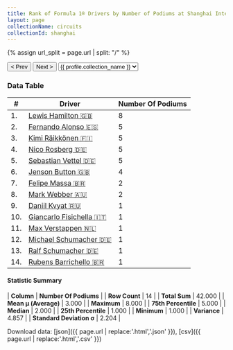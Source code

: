 ```yaml
---
title: Rank of Formula 1® Drivers by Number of Podiums at Shanghai International Circuit
layout: page
collectionName: circuits
collectionId: shanghai
---
```


{% assign url_split = page.url | split: "/" %}
<div id="collection-navigation">
<button onclick="selector.options[selector.selectedIndex-1].value && (window.location = selector.options[selector.selectedIndex-1].value);">&lt; Prev</button>
<button onclick="selector.options[selector.selectedIndex+1].value && (window.location = selector.options[selector.selectedIndex+1].value);">Next &gt;</button>
<select id="selector" onchange="this.options[this.selectedIndex].value && (window.location = this.options[this.selectedIndex].value);">
  {% for collectionId in site.data[page.collectionName].refs %}
    {% if collectionId == page.collectionId %}
      {% assign selected = "selected" %}
    {% else %}
      {% assign selected = "" %}
    {% endif %}
    {% assign profile = site.data[page.collectionName][collectionId].profile %}
    <option value="/f1/{{ page.collectionName }}/{{ collectionId }}/{{ url_split[4] }}" {{ selected }}>{{ profile.collection_name }}</option>
  {% endfor %}
</select>
</div>

<canvas id="chart" width="400" height="180"></canvas>
<script>
var data = {
    "datasets": [
        {
            "backgroundColor": [
                "#9C8E8D",
                "#9C8E8D",
                "#9C8E8D",
                "#9C8E8D",
                "#9C8E8D",
                "#9C8E8D",
                "#9C8E8D",
                "#9C8E8D",
                "#9C8E8D",
                "#9C8E8D",
                "#9C8E8D",
                "#9C8E8D",
                "#9C8E8D",
                "#9C8E8D"
            ],
            "borderColor": [
                "#1D181E",
                "#1D181E",
                "#1D181E",
                "#1D181E",
                "#1D181E",
                "#1D181E",
                "#1D181E",
                "#1D181E",
                "#1D181E",
                "#1D181E",
                "#1D181E",
                "#1D181E",
                "#1D181E",
                "#1D181E"
            ],
            "borderWidth": 1,
            "data": [
                8.0,
                5.0,
                5.0,
                5.0,
                5.0,
                4.0,
                2.0,
                2.0,
                1.0,
                1.0,
                1.0,
                1.0,
                1.0,
                1.0
            ],
            "label": "Number Of Podiums"
        }
    ],
    "labels": [
        "Lewis Hamilton",
        "Fernando Alonso",
        "Kimi Räikkönen",
        "Nico Rosberg",
        "Sebastian Vettel",
        "Jenson Button",
        "Felipe Massa",
        "Mark Webber",
        "Daniil Kvyat",
        "Giancarlo Fisichella",
        "Max Verstappen",
        "Michael Schumacher",
        "Ralf Schumacher",
        "Rubens Barrichello"
    ]
};
var options = {
  legend: {
    display: false
  },
  scales: {
    xAxes: [{
      ticks: {
        beginAtZero: true,
        maxRotation: 180,
        display: window.innerWidth > 800
      }
    }],
    yAxes: [{
      ticks: {
        beginAtZero: true
      }
    }]
  },
  onResize: function(chart, size) {
    chart.options.scales.xAxes[0].ticks.display = size.width > 800;
  }
};
var chart = new Chart("chart", {
    data: data,
    type: 'bar',
    options: options
});
</script>



### Data Table

| # | Driver | Number Of Podiums |
|--|--|--|
| 1. | [Lewis Hamilton 🇬🇧](/f1/drivers/hamilton) | 8 |
| 2. | [Fernando Alonso 🇪🇸](/f1/drivers/alonso) | 5 |
| 3. | [Kimi Räikkönen 🇫🇮](/f1/drivers/raikkonen) | 5 |
| 4. | [Nico Rosberg 🇩🇪](/f1/drivers/rosberg) | 5 |
| 5. | [Sebastian Vettel 🇩🇪](/f1/drivers/vettel) | 5 |
| 6. | [Jenson Button 🇬🇧](/f1/drivers/button) | 4 |
| 7. | [Felipe Massa 🇧🇷](/f1/drivers/massa) | 2 |
| 8. | [Mark Webber 🇦🇺](/f1/drivers/webber) | 2 |
| 9. | [Daniil Kvyat 🇷🇺](/f1/drivers/kvyat) | 1 |
| 10. | [Giancarlo Fisichella 🇮🇹](/f1/drivers/fisichella) | 1 |
| 11. | [Max Verstappen 🇳🇱](/f1/drivers/max_verstappen) | 1 |
| 12. | [Michael Schumacher 🇩🇪](/f1/drivers/michael_schumacher) | 1 |
| 13. | [Ralf Schumacher 🇩🇪](/f1/drivers/ralf_schumacher) | 1 |
| 14. | [Rubens Barrichello 🇧🇷](/f1/drivers/barrichello) | 1 |

#### Statistic Summary

| **Column** | **Number Of Podiums** |
| **Row Count** | 14 |
| **Total Sum** | 42.000 |
| **Mean μ (Average)** | 3.000 |
| **Maximum** | 8.000 |
| **75th Percentile** | 5.000 |
| **Median** | 2.000 |
| **25th Percentile** | 1.000 |
| **Minimum** | 1.000 |
| **Variance** | 4.857 |
| **Standard Deviation σ** | 2.204 |

Download data: [json]({{ page.url | replace:'.html','.json' }}), [csv]({{ page.url | replace:'.html','.csv' }})
